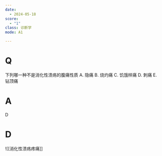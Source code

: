 ```yaml
---
date:
  - 2024-05-18
score:
  - "1"
class: 诊断学
mode: A1

---
```

# Q
下列哪一种不是消化性溃疡的腹痛性质
A. 隐痛 
B. 烧灼痛 
C. 饥饿样痛
D. 刺痛 
E. 钻顶痛

# A

D


# D
![[消化性溃疡疼痛]]